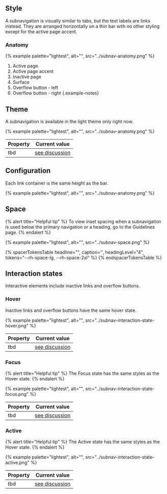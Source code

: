 ## Style

A subnavigation is visually similar to tabs, but the text labels are links 
instead. They are arranged horizontally on a thin bar with no other styling 
except for the active page accent.

### Anatomy

{% example palette="lightest",
           alt="",
           src="../subnav-anatomy.png" %}

1. Active page
1. Active page accent
1. Inactive page
1. Surface
1. Overflow button - left
1. Overflow button - right
{.example-notes}

## Theme

A subnavigation is available in the light theme only right now.

{% example palette="lightest",
           alt="",
           src="../subnav-anatomy.png" %}

| Property | Current value               |
| -------- | --------------------------- |
| tbd      | [see discussion][discussion]|


## Configuration

Each link container is the same height as the bar.

{% example palette="lightest",
           alt="",
           src="../subnav-anatomy.png" %}

## Space

{% alert title="Helpful tip" %}
To view inset spacing when a subnavigation is used below the primary navigation 
or a heading, go to the Guidelines page.
{% endalert %}

{% example palette="lightest",
           alt="",
           src="../subnav-space.png" %}

{% spacerTokensTable headline="",
                    caption='',
                    headingLevel="4",
                    tokens="--rh-space-lg, --rh-space-2xl" %}
{% endspacerTokensTable %}

## Interaction states

Interactive elements include inactive links and overflow buttons.

### Hover

Inactive links and overflow buttons have the same hover state.

{% example palette="lightest",
           alt="",
           src="../subnav-interaction-state-hover.png" %}

| Property | Current value                |
| -------- | ---------------------------- |
| tbd      | [see discussion][discussion] |

### Focus

{% alert title="Helpful tip" %}
The Focus state has the same styles as the Hover state.
{% endalert %}

{% example palette="lightest",
           alt="",
           src="../subnav-interaction-state-focus.png" %}

| Property | Current value                |
| -------- | ---------------------------- |
| tbd      | [see discussion][discussion] |

### Active

{% alert title="Helpful tip" %}
The Active state has the same styles as the Hover state.
{% endalert %}

{% example palette="lightest",
           alt="",
           src="../subnav-interaction-state-active.png" %}

| Property | Current value                |
| -------- | ---------------------------- |
| tbd      | [see discussion][discussion] |

[discussion]: https://github.com/orgs/RedHat-UX/discussions/1059

